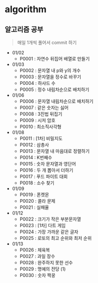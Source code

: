# algorithm

## 알고리즘 공부

> 매일 1개씩 풀어서 commit 하기

- 01/02
  - P0001 : 자연수 뒤집어 배열로 만들기
- 01/03
  - P0002 : 문자열 내 p와 y의 개수
  - P0003 : 문자열을 정수로 바꾸기
  - P0004 : 하샤드 수
  - P0005 : 정수 내림차순으로 배치하기
- 01/06
  - P0006 : 문자열 내림차순으로 배치하기
  - P0007 : 같은 숫자는 싫어
  - P0008 : 3진법 뒤집기
  - P0009 : 시저 암호
  - P0010 : 최소직사각형
- 01/08
  - P0011 : [1차] 비밀지도
  - P0012 : 삼총사
  - P0013 : 문자열 내 마음대로 정렬하기
  - P0014 : K번째수
  - P0015 : 숫자 문자열과 영단어
  - P0016 : 두 개 뽑아서 더하기
  - P0017 : 푸드 파이트 대회
  - P0018 : 소수 찾기
- 01/09
  - P0019 : 폰켓몬
  - P0020 : 콜라 문제
  - P0021 : 실패율
- 01/12
  - P0022 : 크기가 작은 부분문자열
  - P0023 : [1차] 다트 게임
  - P0024 : 가장 가까운 같은 글자
  - P0025 : 로또의 최고 순위와 최저 순위
- 01/13
  - P0026 : 체육복
  - P0027 : 과일 장수
  - P0028 : 완주하지 못한 선수
  - P0029 : 명예의 전당 (1)
  - P0030 : 숫자 짝꿍